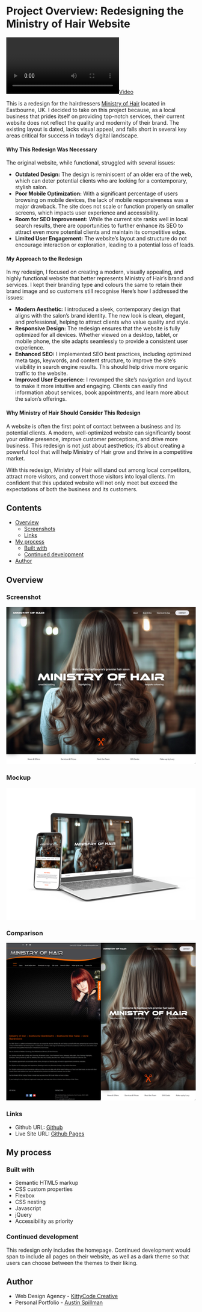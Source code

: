 <h1>Project Overview: Redesigning the Ministry of Hair Website</h1>

[![](./video-2.mp4)
](https://absynthee.github.io/Ministry-of-Hair/video-2.mp4)

<p>This is a redesign for the hairdressers <a href="https://www.ministryofhair.com/" target="_blank">Ministry of Hair</a> located in Eastbourne, UK. I decided to take on this project because, as a local business that prides itself on providing top-notch services, their current website does not reflect the quality and modernity of their brand. The existing layout is dated, lacks visual appeal, and falls short in several key areas critical for success in today’s digital landscape.</p>

<h4 class="blog-subtitle">Why This Redesign Was Necessary</h4>

<p>The original website, while functional, struggled with several issues:</p>
<ul>
    <li><strong>Outdated Design:</strong> The design is reminiscent of an older era of the web, which can deter potential clients who are looking for a contemporary, stylish salon.</li>
    <li><strong>Poor Mobile Optimization:</strong> With a significant percentage of users browsing on mobile devices, the lack of mobile responsiveness was a major drawback. The site does not scale or function properly on smaller screens, which impacts user experience and accessibility.</li>
<li><strong>Room for SEO Improvement:</strong> While the current site ranks well in local search results, there are opportunities to further enhance its SEO to attract even more potential clients and maintain its competitive edge.</li>    <li><strong>Limited User Engagement:</strong> The website’s layout and structure do not encourage interaction or exploration, leading to a potential loss of leads.</li>
</ul>

<h4 class="blog-subtitle">My Approach to the Redesign</h4>

<p>In my redesign, I focused on creating a modern, visually appealing, and highly functional website that better represents Ministry of Hair’s brand and services. I kept their branding type and colours the same to retain their brand image and so customers still recognise Here’s how I addressed the issues:</p>

<ul>
    <li><strong>Modern Aesthetic:</strong> I introduced a sleek, contemporary design that aligns with the salon’s brand identity. The new look is clean, elegant, and professional, helping to attract clients who value quality and style.</li>
    <li><strong>Responsive Design:</strong> The redesign ensures that the website is fully optimized for all devices. Whether viewed on a desktop, tablet, or mobile phone, the site adapts seamlessly to provide a consistent user experience.</li>
    <li><strong>Enhanced SEO:</strong> I implemented SEO best practices, including optimized meta tags, keywords, and content structure, to improve the site’s visibility in search engine results. This should help drive more organic traffic to the website.</li>
    <li><strong>Improved User Experience:</strong> I revamped the site’s navigation and layout to make it more intuitive and engaging. Clients can easily find information about services, book appointments, and learn more about the salon’s offerings.</li>
</ul>

<h4 class="blog-subtitle">Why Ministry of Hair Should Consider This Redesign</h4>

<p>A website is often the first point of contact between a business and its potential clients. A modern, well-optimized website can significantly boost your online presence, improve customer perceptions, and drive more business. This redesign is not just about aesthetics; it’s about creating a powerful tool that will help Ministry of Hair grow and thrive in a competitive market.</p>

<p>With this redesign, Ministry of Hair will stand out among local competitors, attract more visitors, and convert those visitors into loyal clients. I’m confident that this updated website will not only meet but exceed the expectations of both the business and its customers.</p>

## Contents

- [Overview](#overview)
  - [Screenshots](#screenshot)
  - [Links](#links)
- [My process](#my-process)
  - [Built with](#built-with)
  - [Continued development](#continued-development)
- [Author](#author)

## Overview

### Screenshot

![](./screenshot.jpg)

### Mockup

![](./screenshot-3.png)

### Comparison

![](./screenshot-2.jpg)

### Links

- Github URL: [Github](https://github.com/Absynthee/ministry-of-hair)
- Live Site URL: [Github Pages](https://absynthee.github.io/ministry-of-hair/)

## My process

### Built with

- Semantic HTML5 markup
- CSS custom properties
- Flexbox
- CSS nesting
- Javascript
- jQuery
- Accessibility as priority

### Continued development

This redesign only includes the homepage. Continued development would span to include all pages on their website, as well as a dark theme so that users can choose between the themes to their liking.

## Author

- Web Design Agency - [KittyCode Creative](https://www.kittycodecreative.com/)
- Personal Portfolio - [Austin Spillman](https://www.austinspillman.com)
